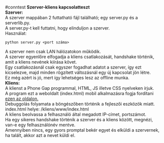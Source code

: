 <!Doctype html>
#conntest
<b>Szerver-kliens kapcsolatteszt</b><br>
<b>Szerver:</b><br>
A szerver mappában 2 futtatható fájl található; egy server.py és a serverlib.py.<br>
A server.py-t kell futtatni, hogy elinduljon a szerver.<br>
Használat:  
```
python server.py <port száma>
 ```
A szerver nem csak LAN hálózatokon működik.<br>
A szerver egyenlőre elfogadja a kliens csatlakozását, handshake történik, amit a kliens nevének kiírása követ.<br>
Egy csatlakozásnál csak egyszer fogadhat adatot a szerver, így ezt kicselezve, majd minden rögzített változásnál egy új kapcsolat jön létre.<br>
Ez még azért is jó, mert így lehetséges lesz az offline munka.<br>
<b>Kliens:</b><br>
A klienst a Phone Gap programmal, HTML, JS illetve CSS nyelveken írjuk.<br>
A program ezt a weboldalt (index.html) mobil alkalmazásra fogja fordítani <a href = "https://build.phonegap.com">ezen az oldalon.</a><br>
Debuggolás folyamata a böngészőben történik a fejleszői eszközök miatt.<br>
index.html helye: /kliens/www/index.html<br>
A kliens beolvassa a felhasználó által megadott IP-címet, portszámot.<br>
Ha egy sikeres handshake történik a szerver és a kliens között, megnézi, van-e egy felhasználónév mentve.<br>
Amennyiben nincs, egy gyors promptal bekér egyet és elküldi a szervernek, ha talált, akkor azt a nevet küldi el. <br>
